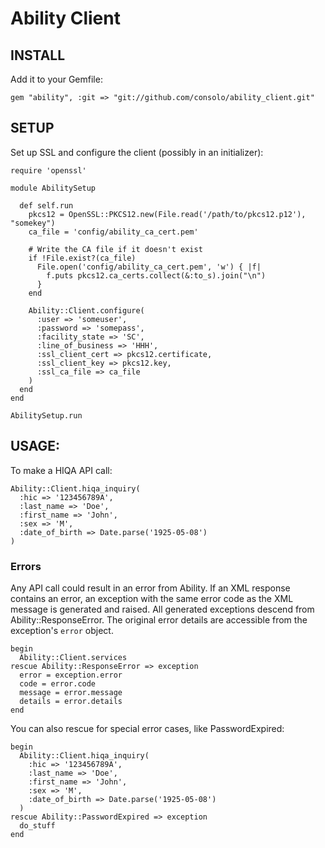 Ability Client
==============

## INSTALL

Add it to your Gemfile:

    gem "ability", :git => "git://github.com/consolo/ability_client.git"

## SETUP

Set up SSL and configure the client (possibly in an initializer):

    require 'openssl'

    module AbilitySetup

      def self.run
        pkcs12 = OpenSSL::PKCS12.new(File.read('/path/to/pkcs12.p12'), "somekey")
        ca_file = 'config/ability_ca_cert.pem'

        # Write the CA file if it doesn't exist
        if !File.exist?(ca_file)
          File.open('config/ability_ca_cert.pem', 'w') { |f|
            f.puts pkcs12.ca_certs.collect(&:to_s).join("\n")
          }
        end

        Ability::Client.configure(
          :user => 'someuser',
          :password => 'somepass',
          :facility_state => 'SC',
          :line_of_business => 'HHH',
          :ssl_client_cert => pkcs12.certificate,
          :ssl_client_key => pkcs12.key,
          :ssl_ca_file => ca_file
        )
      end
    end

    AbilitySetup.run

## USAGE:

To make a HIQA API call:

    Ability::Client.hiqa_inquiry(
      :hic => '123456789A',
      :last_name => 'Doe',
      :first_name => 'John',
      :sex => 'M',
      :date_of_birth => Date.parse('1925-05-08')
    )

### Errors

Any API call could result in an error from Ability. If an XML response contains an error, an exception with the same error code as the XML message is generated and raised. All generated exceptions descend from Ability::ResponseError. The original error details are accessible from the exception's `error` object.

    begin
      Ability::Client.services
    rescue Ability::ResponseError => exception
      error = exception.error
      code = error.code
      message = error.message
      details = error.details 
    end

You can also rescue for special error cases, like PasswordExpired:

    begin
      Ability::Client.hiqa_inquiry(
        :hic => '123456789A',
        :last_name => 'Doe',
        :first_name => 'John',
        :sex => 'M',
        :date_of_birth => Date.parse('1925-05-08')
      )
    rescue Ability::PasswordExpired => exception
      do_stuff
    end
